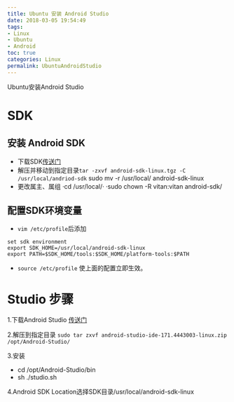 ```yaml
---
title: Ubuntu 安装 Android Studio
date: 2018-03-05 19:54:49
tags:
- Linux
- Ubuntu
- Android
toc: true
categories: Linux
permalink: UbuntuAndroidStudio
---
```


Ubuntu安装Android Studio
<!--more-->

# SDK
## 安装 Android SDK
- 下载SDK[传送门](https://developer.android.com/studio/index.html?hl=zh-cn)
- 解压并移动到指定目录`tar -zxvf android-sdk-linux.tgz -C /usr/local/andriod-sdk`
sudo mv -r /usr/local/ android-sdk-linux
- 更改属主、属组
 ·cd /usr/local/·
 ·sudo chown -R vitan:vitan android-sdk/
 
## 配置SDK环境变量
- `vim /etc/profile`后添加

```
set sdk environment
export SDK_HOME=/usr/local/android-sdk-linux
export PATH=$SDK_HOME/tools:$SDK_HOME/platform-tools:$PATH
```
- `source /etc/profile` 使上面的配置立即生效。


# Studio 步骤
1.下载Android Studio [传送门](http://www.android-studio.org/)

2.解压到指定目录
`sudo tar zxvf android-studio-ide-171.4443003-linux.zip /opt/Android-Studio/`

3.安装
- cd /opt/Android-Studio/bin
- sh ./studio.sh

4.Android SDK Location选择SDK目录/usr/local/android-sdk-linux
